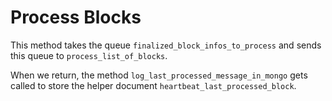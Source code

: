 # Process Blocks
This method takes the queue `finalized_block_infos_to_process` and sends this queue to `process_list_of_blocks`. 

When we return, the method `log_last_processed_message_in_mongo` gets called to store the helper document `heartbeat_last_processed_block`.
